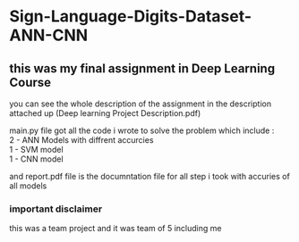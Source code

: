 # Sign-Language-Digits-Dataset-ANN-CNN
## this was my final assignment in Deep Learning Course

you can see the whole description of the assignment in the description attached up (Deep learning Project Description.pdf)

main.py file got all the code i wrote to solve the problem which include :</br>
2 - ANN Models with diffrent accurcies<br>
1 - SVM model <br>
1 - CNN model<br>

and report.pdf file is the documntation file for all step i took with accuries of all models

### important disclaimer </br>
this was a team project and it was team of 5 including me
